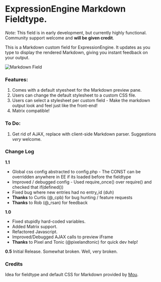 # ExpressionEngine Markdown Fieldtype.

*Note:* This field is in early development, but currently highly functional. Community support welcome and **will be given credit**.

This is a Markdown custom field for ExpressionEngine. It updates as you type to display the rendered Markdown, giving you instant feedback on your output.

![Markdown Field](https://github.com/fideloper/fid.field_markdown.ee_addon/raw/master/markdown.png)

### Features:

1. Comes with a default styesheet for the Markdown preview pane.
2. Users can change the default stylesheet to a custom CSS file.
3. Users can select a stylesheet per custom field - Make the markdown output look and feel just like the front-end!
4. Matrix compatible!

### To Do:
1. Get rid of AJAX, replace with client-side Markdown parser. Suggestions *very* welcome.


### Change Log

**1.1**

* Global css config abstracted to config.php - The CONST can be overridden anywhere in EE if its loaded before the fieldtype
* Improved / debugged config - Used require_once() over require() and checked that if(defined())
* Fixed bug where new entries had no entry_id (duh)
* **Thanks** to Curtis (@_cpb) for bug hunting / feature requests
* **Thanks** to Rob (@_rsan) for feedback

**1.0**

* Fixed stupidly hard-coded variables.
* Added Matrix support.
* Refactored Javascript.
* Improved/Debugged AJAX calls to preview iFrame
* **Thanks** to Pixel and Tonic (@pixelandtonic) for quick dev help!

**0.5**
Initial Release. Somewhat broken. Well, very broken.

### Credits
Idea for fieldtype and default CSS for Markdown provided by [Mou](http://mouapp.com/ "The missing Markdown editor").